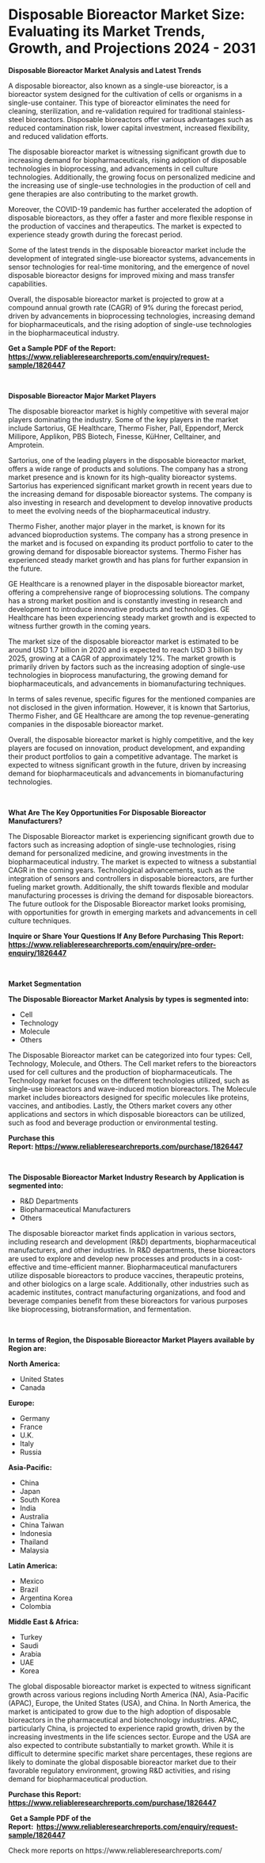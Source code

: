 <p><h1>Disposable Bioreactor Market Size: Evaluating its Market Trends, Growth, and Projections 2024 - 2031</h1></p><p><strong>Disposable Bioreactor Market Analysis and Latest Trends</strong></p>
<p><p>A disposable bioreactor, also known as a single-use bioreactor, is a bioreactor system designed for the cultivation of cells or organisms in a single-use container. This type of bioreactor eliminates the need for cleaning, sterilization, and re-validation required for traditional stainless-steel bioreactors. Disposable bioreactors offer various advantages such as reduced contamination risk, lower capital investment, increased flexibility, and reduced validation efforts.</p><p>The disposable bioreactor market is witnessing significant growth due to increasing demand for biopharmaceuticals, rising adoption of disposable technologies in bioprocessing, and advancements in cell culture technologies. Additionally, the growing focus on personalized medicine and the increasing use of single-use technologies in the production of cell and gene therapies are also contributing to the market growth.</p><p>Moreover, the COVID-19 pandemic has further accelerated the adoption of disposable bioreactors, as they offer a faster and more flexible response in the production of vaccines and therapeutics. The market is expected to experience steady growth during the forecast period.</p><p>Some of the latest trends in the disposable bioreactor market include the development of integrated single-use bioreactor systems, advancements in sensor technologies for real-time monitoring, and the emergence of novel disposable bioreactor designs for improved mixing and mass transfer capabilities.</p><p>Overall, the disposable bioreactor market is projected to grow at a compound annual growth rate (CAGR) of 9% during the forecast period, driven by advancements in bioprocessing technologies, increasing demand for biopharmaceuticals, and the rising adoption of single-use technologies in the biopharmaceutical industry.</p></p>
<p><strong>Get a Sample PDF of the Report:&nbsp; <a href="https://www.reliableresearchreports.com/enquiry/request-sample/1826447">https://www.reliableresearchreports.com/enquiry/request-sample/1826447</a></strong></p>
<p>&nbsp;</p>
<p><strong>Disposable Bioreactor Major Market Players</strong></p>
<p><p>The disposable bioreactor market is highly competitive with several major players dominating the industry. Some of the key players in the market include Sartorius, GE Healthcare, Thermo Fisher, Pall, Eppendorf, Merck Millipore, Applikon, PBS Biotech, Finesse, KüHner, Celltainer, and Amprotein.</p><p>Sartorius, one of the leading players in the disposable bioreactor market, offers a wide range of products and solutions. The company has a strong market presence and is known for its high-quality bioreactor systems. Sartorius has experienced significant market growth in recent years due to the increasing demand for disposable bioreactor systems. The company is also investing in research and development to develop innovative products to meet the evolving needs of the biopharmaceutical industry.</p><p>Thermo Fisher, another major player in the market, is known for its advanced bioproduction systems. The company has a strong presence in the market and is focused on expanding its product portfolio to cater to the growing demand for disposable bioreactor systems. Thermo Fisher has experienced steady market growth and has plans for further expansion in the future.</p><p>GE Healthcare is a renowned player in the disposable bioreactor market, offering a comprehensive range of bioprocessing solutions. The company has a strong market position and is constantly investing in research and development to introduce innovative products and technologies. GE Healthcare has been experiencing steady market growth and is expected to witness further growth in the coming years.</p><p>The market size of the disposable bioreactor market is estimated to be around USD 1.7 billion in 2020 and is expected to reach USD 3 billion by 2025, growing at a CAGR of approximately 12%. The market growth is primarily driven by factors such as the increasing adoption of single-use technologies in bioprocess manufacturing, the growing demand for biopharmaceuticals, and advancements in biomanufacturing techniques.</p><p>In terms of sales revenue, specific figures for the mentioned companies are not disclosed in the given information. However, it is known that Sartorius, Thermo Fisher, and GE Healthcare are among the top revenue-generating companies in the disposable bioreactor market.</p><p>Overall, the disposable bioreactor market is highly competitive, and the key players are focused on innovation, product development, and expanding their product portfolios to gain a competitive advantage. The market is expected to witness significant growth in the future, driven by increasing demand for biopharmaceuticals and advancements in biomanufacturing technologies.</p></p>
<p>&nbsp;</p>
<p><strong>What Are The Key Opportunities For Disposable Bioreactor Manufacturers?</strong></p>
<p><p>The Disposable Bioreactor market is experiencing significant growth due to factors such as increasing adoption of single-use technologies, rising demand for personalized medicine, and growing investments in the biopharmaceutical industry. The market is expected to witness a substantial CAGR in the coming years. Technological advancements, such as the integration of sensors and controllers in disposable bioreactors, are further fueling market growth. Additionally, the shift towards flexible and modular manufacturing processes is driving the demand for disposable bioreactors. The future outlook for the Disposable Bioreactor market looks promising, with opportunities for growth in emerging markets and advancements in cell culture techniques.</p></p>
<p><strong>Inquire or Share Your Questions If Any Before Purchasing This Report: <a href="https://www.reliableresearchreports.com/enquiry/pre-order-enquiry/1826447">https://www.reliableresearchreports.com/enquiry/pre-order-enquiry/1826447</a></strong></p>
<p>&nbsp;</p>
<p><strong>Market Segmentation</strong></p>
<p><strong>The Disposable Bioreactor Market Analysis by types is segmented into:</strong></p>
<p><ul><li>Cell</li><li>Technology</li><li>Molecule</li><li>Others</li></ul></p>
<p><p>The Disposable Bioreactor market can be categorized into four types: Cell, Technology, Molecule, and Others. The Cell market refers to the bioreactors used for cell cultures and the production of biopharmaceuticals. The Technology market focuses on the different technologies utilized, such as single-use bioreactors and wave-induced motion bioreactors. The Molecule market includes bioreactors designed for specific molecules like proteins, vaccines, and antibodies. Lastly, the Others market covers any other applications and sectors in which disposable bioreactors can be utilized, such as food and beverage production or environmental testing.</p></p>
<p><strong>Purchase this Report:&nbsp;<a href="https://www.reliableresearchreports.com/purchase/1826447">https://www.reliableresearchreports.com/purchase/1826447</a></strong></p>
<p>&nbsp;</p>
<p><strong>The Disposable Bioreactor Market Industry Research by Application is segmented into:</strong></p>
<p><ul><li>R&D Departments</li><li>Biopharmaceutical Manufacturers</li><li>Others</li></ul></p>
<p><p>The disposable bioreactor market finds application in various sectors, including research and development (R&D) departments, biopharmaceutical manufacturers, and other industries. In R&D departments, these bioreactors are used to explore and develop new processes and products in a cost-effective and time-efficient manner. Biopharmaceutical manufacturers utilize disposable bioreactors to produce vaccines, therapeutic proteins, and other biologics on a large scale. Additionally, other industries such as academic institutes, contract manufacturing organizations, and food and beverage companies benefit from these bioreactors for various purposes like bioprocessing, biotransformation, and fermentation.</p></p>
<p>&nbsp;</p>
<p><strong>In terms of Region, the Disposable Bioreactor Market Players available by Region are:</strong></p>
<p>
    <p> <strong> North America: </strong>
        <ul>
            <li>United States</li>
            <li>Canada</li>
        </ul>
        </p> 
    <p> <strong> Europe: </strong>
        <ul>
            <li>Germany</li>
            <li>France</li>
            <li>U.K.</li>
            <li>Italy</li>
            <li>Russia</li>
        </ul>
        </p> 
    <p> <strong> Asia-Pacific: </strong>
        <ul>
            <li>China</li>
            <li>Japan</li>
            <li>South Korea</li>
            <li>India</li>
            <li>Australia</li>
            <li>China Taiwan</li>
            <li>Indonesia</li>
            <li>Thailand</li>
            <li>Malaysia</li>
        </ul>
        </p> 
    <p> <strong> Latin America: </strong>
        <ul>
            <li>Mexico</li>
            <li>Brazil</li>
            <li>Argentina Korea</li>
            <li>Colombia</li>
        </ul>
        </p> 
    <p> <strong> Middle East & Africa: </strong>
        <ul>
            <li>Turkey</li>
            <li>Saudi</li>
            <li>Arabia</li>
            <li>UAE</li>
            <li>Korea</li>
        </ul>
    </p>
    </p>
<p><p>The global disposable bioreactor market is expected to witness significant growth across various regions including North America (NA), Asia-Pacific (APAC), Europe, the United States (USA), and China. In North America, the market is anticipated to grow due to the high adoption of disposable bioreactors in the pharmaceutical and biotechnology industries. APAC, particularly China, is projected to experience rapid growth, driven by the increasing investments in the life sciences sector. Europe and the USA are also expected to contribute substantially to market growth. While it is difficult to determine specific market share percentages, these regions are likely to dominate the global disposable bioreactor market due to their favorable regulatory environment, growing R&D activities, and rising demand for biopharmaceutical production.</p></p>
<p><strong>Purchase this Report: <a href="https://www.reliableresearchreports.com/purchase/1826447">https://www.reliableresearchreports.com/purchase/1826447</a></strong></p>
<p>&nbsp;<strong>Get a Sample PDF of the Report:&nbsp;&nbsp;<a href="https://www.reliableresearchreports.com/enquiry/request-sample/1826447">https://www.reliableresearchreports.com/enquiry/request-sample/1826447</a></strong></p>
<p><strong></strong></p>
<p>Check more reports on https://www.reliableresearchreports.com/</p>